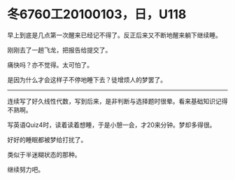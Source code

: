 # 冬6760工20100103，日，U118

早上到底是几点第一次醒来已经记不得了。反正后来又不断地醒来躺下继续睡。

刚刚去了一趟飞龙，把报告给提交了。

痛快吗？亦不觉得。太可怕了。

是因为什么才会这样子不停地睡下去？徒增烦人的梦罢了。

----

连续写了好久线性代数，写到后来，是非判断与选择题时很晕。看来基础知识记得不熟啊。

写英语Quiz4时，读着读着想睡，于是小憩一会，才20来分钟。梦却多得很。

好好的睡眠都被梦给打扰了。

类似于半迷糊状态的那种。

继续努力吧。
